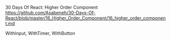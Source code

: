 30 Days Of React: Higher Order Component
https://github.com/Asabeneh/30-Days-Of-React/blob/master/16_Higher_Order_Component/16_higher_order_component.md

WithInput, WithTimer, WithButton
